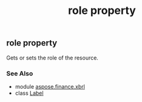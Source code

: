 ﻿---
title: role property
second_title: Aspose.Finance for Python via .NET API References
description: 
type: docs
weight: 50
url: /python-net/aspose.finance.xbrl/label/role/
is_root: false
---

## role property


Gets or sets the role of the resource.

### See Also
* module [aspose.finance.xbrl](../../)
* class [Label](/finance/python-net/aspose.finance.xbrl/label)
